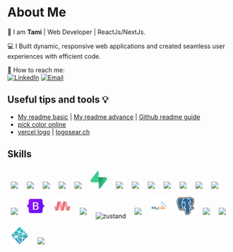 # About Me

👋 I am **Tami** | Web Developer | ReactJs/NextJs. 

💻 I Built dynamic, responsive web applications and created seamless user experiences with efficient code.

📴 How to reach me:  
[![LinkedIn](https://img.shields.io/badge/LinkedIn-0077B5?style=badge&logo=linkedin&logoColor=white)](https://www.linkedin.com/in/mkhotami-rais/)
[![Email](https://img.shields.io/badge/-Email-D14836?style=badge&logo=gmail&logoColor=white)](mailto:mkhotamirais@gmail.com)

## Useful tips and tools :bulb:
- [My readme basic](READMEBASIC.md) | [My readme advance](READMEADVANCE.md) | [Github readme guide](https://docs.github.com/en/get-started/writing-on-github/getting-started-with-writing-and-formatting-on-github/quickstart-for-writing-on-github)
- [pick color online](https://pickcoloronline.com/)
- [vercel logo](https://github.com/vercel/vercel/tree/main/packages/frameworks/logos) | [logosear.ch](https://logosear.ch/)

## Skills
<!-- front-end -->
<img src="https://github.com/prplx/svg-logos/raw/master/svg/React.svg" height="40" style="margin: 8px" />
<img src="https://github.com/prplx/svg-logos/raw/master/svg/NextJS-Alt.svg" height="40" style="margin: 8px" />
<img src="https://github.com/prplx/svg-logos/raw/master/svg/Zod.svg" height="40" style="margin: 8px" />
<!-- back-end -->
<img src="https://raw.githubusercontent.com/actions/starter-workflows/666350e29b10d665a82d5c6d1501a29e50d63c29/icons/nodejs.svg" height="40" style="margin: 8px" />
<img src="https://github.com/prplx/svg-logos/raw/master/svg/Firebase.svg" height="40" style="margin: 8px" />
<img src="https://github.com/prplx/svg-logos/raw/master/svg/Supabase.svg" height="40" style="margin: 8px" />
<img src="https://www.vectorlogo.zone/logos/appwriteio/appwriteio-icon.svg" height="40" style="margin: 8px" />
<img src="https://raw.githubusercontent.com/pheralb/svgl/main/static/library/expressjs.svg" height="40" style="margin: 8px" />
<!-- basic -->
<img src="https://github.com/prplx/svg-logos/raw/master/svg/HTML5.svg" height="40" style="margin: 8px" />
<img src="https://github.com/prplx/svg-logos/raw/master/svg/CSS3.svg" height="40" style="margin: 8px" />
<img src="https://github.com/prplx/svg-logos/raw/master/svg/JavaScript.svg" height="40" style="margin: 8px" />
<img src="https://github.com/prplx/svg-logos/raw/master/svg/TypeScript-Alt.svg" height="40" style="margin: 8px" />
<!-- css framework -->
<img src="https://github.com/prplx/svg-logos/raw/master/svg/TailwindCSS-Alt.svg" height="40" style="margin: 8px" />
<img src="https://raw.githubusercontent.com/bestofjs/bestofjs/master/apps/bestofjs-nextjs/public/logos/shadcnui.svg" height="40" style="margin: 8px" />
<img src="https://raw.githubusercontent.com/walkxcode/dashboard-icons/main/svg/bootstrap.svg" height="40" style="margin: 8px" />
<img src="https://raw.githubusercontent.com/devicons/devicon/master/icons/materializecss/materializecss-original.svg" height="40" style="margin: 8px" />
<!-- state management -->
<img src="https://raw.githubusercontent.com/gilbarbara/logos/main/logos/redux.svg" height="40" style="margin: 8px" />
<img src="https://raw.githubusercontent.com/prplx/svg-logos/master/svg/Zustand.svg" alt="zustand" height="40" style="margin: 8px" />
<!-- database -->
<img src="https://www.vectorlogo.zone/logos/mongodb/mongodb-icon.svg" height="40" style="margin: 8px" />
<img src="https://raw.githubusercontent.com/edent/SuperTinyIcons/master/images/svg/mysql.svg" height="40" style="margin: 8px" />
<img src="https://raw.githubusercontent.com/walkxcode/dashboard-icons/main/svg/postgres.svg" height="40" style="margin: 8px" />
<img src="https://www.vectorlogo.zone/logos/sqlite/sqlite-icon.svg" height="40" style="margin: 8px" />
<!-- hosting -->
<img src="https://github.com/prplx/svg-logos/raw/master/svg/Vercel-Alt.svg" height="40" style="margin: 8px" />
<img src="https://raw.githubusercontent.com/gilbarbara/logos/main/logos/netlify-icon.svg" height="40" style="margin: 8px" />
<!-- vcs -->
<img src="https://github.com/prplx/svg-logos/raw/master/svg/Github-Alt.svg" height="40" style="margin: 8px" />
<img src="" height="40" style="margin: 8px" />

